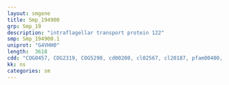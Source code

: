 ```yaml
---
layout: smgene
title: Smp_194900
grp: Smp_19
description: "intraflagellar transport protein 122"
smp: Smp_194900.1
uniprot: "G4VHH0"
length:  3618
cdd: "COG0457, COG2319, COG5290, cd00200, cl02567, cl20187, pfam00400, smart00320"
kk: ns
categories: sm
---
```

